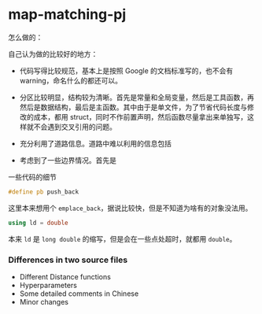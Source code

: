 # map-matching-pj

怎么做的：


自己认为做的比较好的地方：
- 代码写得比较规范，基本上是按照 Google 的文档标准写的，也不会有 warning，命名什么的都还可以。

- 分区比较明显，结构较为清晰。首先是常量和全局变量，然后是工具函数，再然后是数据结构，最后是主函数。其中由于是单文件，为了节省代码长度与修改的成本，都用 struct，同时不作前置声明，然后函数尽量拿出来单独写，这样就不会遇到交叉引用的问题。

- 充分利用了道路信息。道路中难以利用的信息包括

- 考虑到了一些边界情况。首先是

一些代码的细节

```cpp
#define pb push_back
```
这里本来想用个 ```emplace_back```，据说比较快，但是不知道为啥有的对象没法用。

```cpp
using ld = double
```

本来 ```ld``` 是 ```long double``` 的缩写，但是会在一些点处超时，就都用 ```double```。

### Differences in two source files
- Different Distance functions
- Hyperparameters
- Some detailed comments in Chinese
- Minor changes
